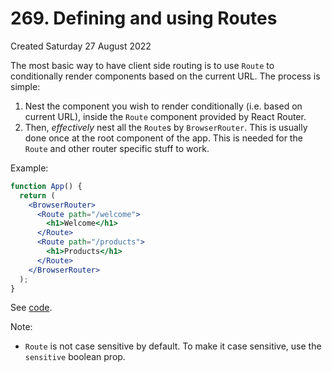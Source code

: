 # 269. Defining and using Routes
Created Saturday 27 August 2022

The most basic way to have client side routing is to use `Route` to conditionally render components based on the current URL. The process is simple:
1. Nest the component you wish to render conditionally (i.e. based on current URL), inside the `Route` component provided by React Router.
2. Then, *effectively* nest all the `Route`s by `BrowserRouter`. This is usually done once at the root component of the app. This is needed for the `Route` and other router specific stuff to work.

Example:
```jsx
function App() {
  return (
    <BrowserRouter>
      <Route path="/welcome">
        <h1>Welcome</h1>
      </Route>
      <Route path="/products">
        <h1>Products</h1>
      </Route>
    </BrowserRouter>
  );
}
```
See [code](https://github.com/exemplar-codes/react-router-demo/commit/c32a78bf71ea31c68e60e4c06d5b1888d75674f3).

Note:
- `Route` is not case sensitive by default. To make it case sensitive, use the `sensitive` boolean prop.